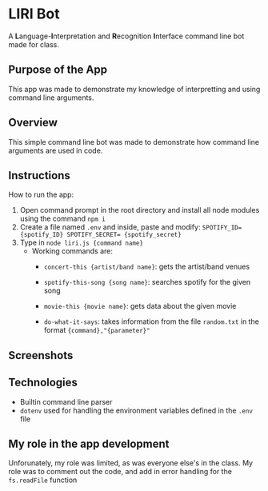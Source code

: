 # LIRI Bot

A **L**anguage-**I**nterpretation and **R**ecognition **I**nterface command line bot made for class.

## Purpose of the App

This app was made to demonstrate my knowledge of interpretting and using command line arguments.

## Overview

This simple command line bot was made to demonstrate how command line arguments are used in code.

## Instructions

How to run the app:

1. Open command prompt in the root directory and install all node modules using the command ``npm i``
1. Create a file named ``.env`` and inside, paste and modify: ```SPOTIFY_ID= {spotify_ID}
SPOTIFY_SECRET= {spotify_secret}```
1. Type in ``node liri.js {command name}``
   * Working commands are: 
      * ``concert-this {artist/band name}``: gets the artist/band venues
      * ``spotify-this-song {song name}``: searches spotify for the given song
      * ``movie-this {movie name}``: gets data about the given movie
      
      * ``do-what-it-says``: takes information from the file ``random.txt`` in the format ``{command},"{parameter}"``

## Screenshots


## Technologies

* Builtin command line parser
* ``dotenv`` used for handling the environment variables defined in the ``.env`` file

## My role in the app development

Unforunately, my role was limited, as was everyone else's in the class. My role was to comment out the code, and add in error handling for the ``fs.readFile`` function
